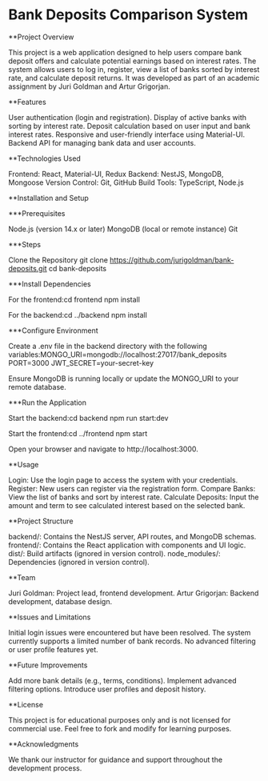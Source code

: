 # Bank Deposits Comparison System

**Project Overview

This project is a web application designed to help users compare bank deposit offers and calculate potential earnings based on interest rates. The system allows users to log in, register, view a list of banks sorted by interest rate, and calculate deposit returns. It was developed as part of an academic assignment by Juri Goldman and Artur Grigorjan.

**Features

User authentication (login and registration).
Display of active banks with sorting by interest rate.
Deposit calculation based on user input and bank interest rates.
Responsive and user-friendly interface using Material-UI.
Backend API for managing bank data and user accounts.

**Technologies Used

Frontend: React, Material-UI, Redux
Backend: NestJS, MongoDB, Mongoose
Version Control: Git, GitHub
Build Tools: TypeScript, Node.js

**Installation and Setup

***Prerequisites

Node.js (version 14.x or later)
MongoDB (local or remote instance)
Git

***Steps

Clone the Repository
git clone https://github.com/jurigoldman/bank-deposits.git
cd bank-deposits


***Install Dependencies

For the frontend:cd frontend
npm install


For the backend:cd ../backend
npm install




***Configure Environment

Create a .env file in the backend directory with the following variables:MONGO_URI=mongodb://localhost:27017/bank_deposits
PORT=3000
JWT_SECRET=your-secret-key


Ensure MongoDB is running locally or update the MONGO_URI to your remote database.


***Run the Application

Start the backend:cd backend
npm run start:dev


Start the frontend:cd ../frontend
npm start


Open your browser and navigate to http://localhost:3000.



**Usage

Login: Use the login page to access the system with your credentials.
Register: New users can register via the registration form.
Compare Banks: View the list of banks and sort by interest rate.
Calculate Deposits: Input the amount and term to see calculated interest based on the selected bank.

**Project Structure

backend/: Contains the NestJS server, API routes, and MongoDB schemas.
frontend/: Contains the React application with components and UI logic.
dist/: Build artifacts (ignored in version control).
node_modules/: Dependencies (ignored in version control).

**Team

Juri Goldman: Project lead, frontend development.
Artur Grigorjan: Backend development, database design.

**Issues and Limitations

Initial login issues were encountered but have been resolved.
The system currently supports a limited number of bank records.
No advanced filtering or user profile features yet.

**Future Improvements

Add more bank details (e.g., terms, conditions).
Implement advanced filtering options.
Introduce user profiles and deposit history.

**License

This project is for educational purposes only and is not licensed for commercial use. Feel free to fork and modify for learning purposes.

**Acknowledgments

We thank our instructor for guidance and support throughout the development process.
